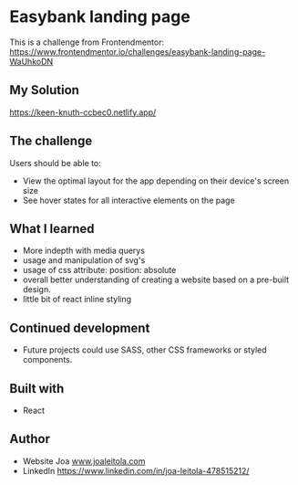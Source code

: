 # Easybank landing page 

This is a challenge from Frontendmentor:  
https://www.frontendmentor.io/challenges/easybank-landing-page-WaUhkoDN

## My Solution 
https://keen-knuth-ccbec0.netlify.app/

## The challenge

Users should be able to:

- View the optimal layout for the app depending on their device's screen size 
- See hover states for all interactive elements on the page

## What I learned

- More indepth with media querys
- usage and manipulation of svg's
- usage of css attribute: position: absolute
- overall better understanding of creating a website based on a pre-built design.
- little bit of react inline styling

## Continued development

- Future projects could use SASS, other CSS frameworks or styled components.

## Built with

- React


## Author

- Website Joa www.joaleitola.com
- LinkedIn https://www.linkedin.com/in/joa-leitola-478515212/
